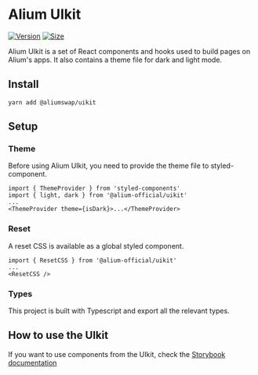 # Alium UIkit

[![Version](https://img.shields.io/npm/v/@aliumswap/uikit)](https://www.npmjs.com/package/@aliumswap/uikit) [![Size](https://img.shields.io/bundlephobia/min/@aliumswap/uikit)](https://www.npmjs.com/package/@aliumswap/uikit)

Alium UIkit is a set of React components and hooks used to build pages on Alium's apps. It also contains a theme file for dark and light mode.

## Install

`yarn add @aliumswap/uikit`

## Setup

### Theme

Before using Alium UIkit, you need to provide the theme file to styled-component.

```
import { ThemeProvider } from 'styled-components'
import { light, dark } from '@alium-official/uikit'
...
<ThemeProvider theme={isDark}>...</ThemeProvider>
```

### Reset

A reset CSS is available as a global styled component.

```
import { ResetCSS } from '@alium-official/uikit'
...
<ResetCSS />
```

### Types

This project is built with Typescript and export all the relevant types.

## How to use the UIkit

If you want to use components from the UIkit, check the [Storybook documentation](https://aliumswap.github.io/alium-uikit/)
